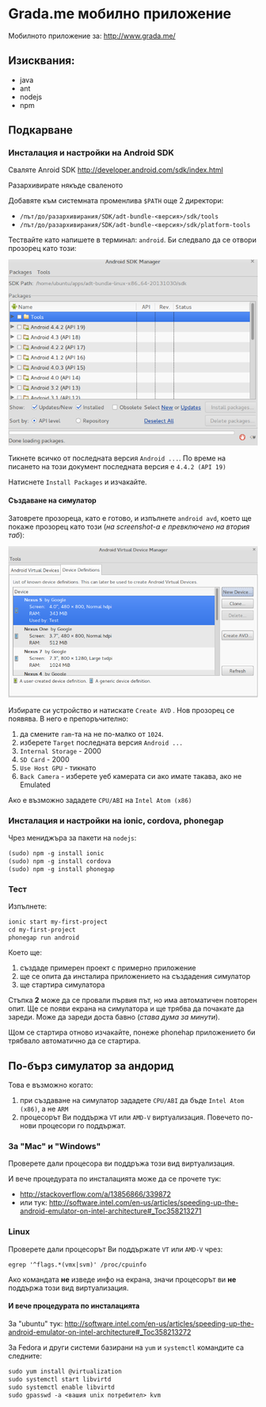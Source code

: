 # Grada.me мобилно приложение
Мобилното приложение за: http://www.grada.me/



## Изисквания:
  - java
  - ant
  - nodejs
  - npm

## Подкарване

### Инсталация и настройки на Android SDK

Сваляте Anroid SDK http://developer.android.com/sdk/index.html

Разархивирате някъде сваленото

Добавяте към системната променлива `$PATH` още 2 директори:

 - `/път/до/разархивирания/SDK/adt-bundle-<версия>/sdk/tools`
 - `/път/до/разархивирания/SDK/adt-bundle-<версия>/sdk/platform-tools`

Тествайте като напишете в терминал: `android`. Би следвало да се отвори прозорец като този:

![android](docs/android.png)

Тикнете всичко от последната версия `Android ...`. По време на писането на този документ последната версия е `4.4.2 (API 19)`

Натиснете `Install Packages` и изчакайте.

#### Създаване на симулатор
Затоврете прозорецa, като е готово, и изпълнете `android avd`, което ще покаже прозорец като този (*на screenshot-a е превключено на втория таб*):

![android](docs/androidadv.png)

Избирате си устройство и натискате `Create AVD` . Нов прозорец се появява. В него е препоръчително:

  1. да смените `ram`-та на не по-малко от `1024`.
  1. изберете `Target` последната версия `Android ...`
  1. `Internal Storage` - 2000
  1. `SD Card` - 2000
  1. `Use Host GPU` - тикнато
  1. `Back Camera` - изберете уеб камерата си ако имате такава, ако не Emulated

Ако е възможно зададете `CPU/ABI` на `Intel Atom (x86)`


### Инсталация и настройки на ionic, cordova, phonegap
Чрез мениджъра за пакети на `nodejs`:

```
(sudo) npm -g install ionic
(sudo) npm -g install cordova
(sudo) npm -g install phonegap
```

### Тест

Изпълнете:

```
ionic start my-first-project
cd my-first-project
phonegap run android
```

Което ще:
 1. създаде примерен проект с примерно приложение
 1. ще се опита да инсталира приложението на създадения симулатор
 1. ще стартира симулатора

Стъпка **2** може да се провали първия път, но има автоматичен повторен опит. Ще се появи екрана на симулатора и ще трябва да почакате да зареди. Може да зареди доста бавно (*става дума за минути*).

Щом се стартира отново изчакайте, понеже phonehap приложението би трябвало автоматично да се стартира.

## По-бърз симулатор за андорид

Това е възможно когато:

 1. при създаване на симулатор зададете `CPU/ABI` да бъде `Intel Atom (x86)`, а не `ARM`
 1. процесорът Ви поддържа `VT` или `AMD-V` виртуализация. Повечето по-нови процесори го поддържат.

### За "Mac" и "Windows"

Проверете дали процесора ви поддръжа този вид виртуализация.

И вече процедурата по инсталацията може да се прочете тук:

 - http://stackoverflow.com/a/13856866/339872
 - или тук: http://software.intel.com/en-us/articles/speeding-up-the-android-emulator-on-intel-architecture#_Toc358213271

### Linux

Проверете дали процесорът Ви поддържате `VT` или `AMD-V` чрез:

```
egrep '^flags.*(vmx|svm)' /proc/cpuinfo
```

Ако командата **не** изведе инфо на екрана, значи процесорът ви **не** поддържа този вид виртуализация.

#### И вече процедурата по инсталацията

За "ubuntu" тук:
http://software.intel.com/en-us/articles/speeding-up-the-android-emulator-on-intel-architecture#_Toc358213272

За Fedora и други системи базирани на `yum` и `systemctl` командите са следните:
```
sudo yum install @virtualization
sudo systemctl start libvirtd
sudo systemctl enable libvirtd
sudo gpasswd -a <вашия unix потребител> kvm
```

